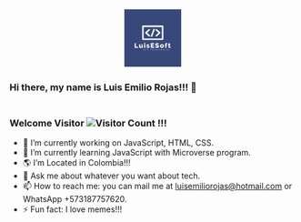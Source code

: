 <div align="center">
  <img src="./luis-logo.png" alt="logo" width="20%"  height="auto" />
 
</div>

### Hi there, my name is Luis Emilio Rojas!!! 👋

### <br>Welcome Visitor ![Visitor Count](https://profile-counter.glitch.me/{lerfast}/count.svg) !!!



- 🔭 I’m currently working on JavaScript, HTML, CSS.
- 🌱 I’m currently learning JavaScript with Microverse program.
- 🌎 I’m Located in Colombia!!! 
- 💬 Ask me about whatever you want about tech.
- 📫 How to reach me: you can mail me at luisemiliorojas@hotmail.com or WhatsApp +573187757620.
- ⚡ Fun fact: I love memes!!! 

